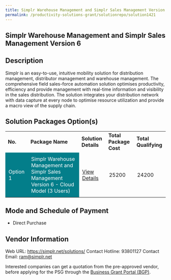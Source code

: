 ```yaml
---
title: Simplr Warehouse Management and Simplr Sales Management Version 6
permalink: /productivity-solutions-grant/solutionrepo/solution1421
---
```


## Simplr Warehouse Management and Simplr Sales Management Version 6

## Description

Simplr is an easy-to-use, intuitive mobility solution for distribution management, distributor management and warehouse management. The comprehensive field sales-force automation solution optimises productivity, efficiency and provide management with real-time information and visibility in the sales distribution. The solution integrates your distribution network with data capture at every node to optimise resource utilization and provide a macro view of the supply chain.

## Solution Packages Option(s)

<table>
<tr>
<td><b>No.</b></td>
<td><b>Package Name</b></td>
<td><b>Solution Details</b></td>
<td><b>Total Package Cost</b></td>
<td><b>Total Qualifying</b></td>
</tr>
<tr>
<td style='padding: 10px; background-color: #037E8A; color: #FFFFFF;'>Option 1</td>
<td style='padding: 10px; background-color: #037E8A; color: #FFFFFF;'>Simplr Warehouse Management and Simplr Sales Management Version 6 - Cloud Model (3 Users)</td>
<td style='padding: 10px;'><a href='https://www.gobusiness.gov.sg/images/psg/Desensitised_SIMPLR_20200181_Annex_3_Part_2.pdf' target='_blank'>View Details</a></td>
<td style='padding: 10px;'>25200</td>
<td style='padding: 10px;'>24200</td>
</tr>
</table>

## Mode and Schedule of Payment

 - Direct Purchase

## Vendor Information

 Web URL: https://simplr.net/solutions/ 
Contact Hotline: 93801127 
Contact Email: ram@simplr.net 


Interested companies can get a quotation from the pre-approved vendor, before applying for the PSG through the <a href='https://www.businessgrants.gov.sg/'>Business Grant Portal (BGP)</a>.

<script src="/jquery/resize-tables.js"></script>
